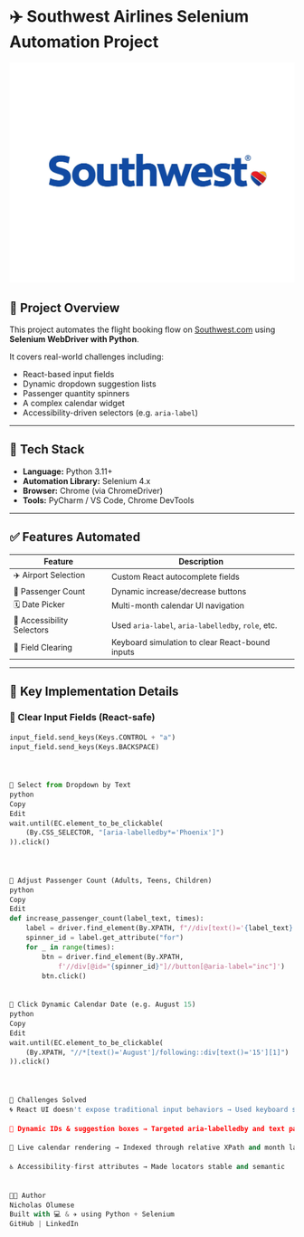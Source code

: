 # ✈️ Southwest Airlines Selenium Automation Project
![image alt](https://github.com/onyxcollc/southwest-selenium-automation/blob/4351de086e60ac3788e680fcbb2598f8ffe44b4c/southwest.jpg)

## 📌 Project Overview

This project automates the flight booking flow on [Southwest.com](https://www.southwest.com) using **Selenium WebDriver with Python**.

It covers real-world challenges including:
- React-based input fields
- Dynamic dropdown suggestion lists
- Passenger quantity spinners
- A complex calendar widget
- Accessibility-driven selectors (e.g. `aria-label`)

---

## 🚀 Tech Stack

- **Language:** Python 3.11+
- **Automation Library:** Selenium 4.x
- **Browser:** Chrome (via ChromeDriver)
- **Tools:** PyCharm / VS Code, Chrome DevTools

---

## ✅ Features Automated

| Feature | Description |
|--------|-------------|
| ✈️ Airport Selection | Custom React autocomplete fields |
| 👤 Passenger Count | Dynamic increase/decrease buttons |
| 🗓️ Date Picker | Multi-month calendar UI navigation |
| 🧠 Accessibility Selectors | Used `aria-label`, `aria-labelledby`, `role`, etc. |
| 🧼 Field Clearing | Keyboard simulation to clear React-bound inputs |

---

## 🧠 Key Implementation Details

### 🔹 Clear Input Fields (React-safe)
```python
input_field.send_keys(Keys.CONTROL + "a")
input_field.send_keys(Keys.BACKSPACE)



🔹 Select from Dropdown by Text
python
Copy
Edit
wait.until(EC.element_to_be_clickable(
    (By.CSS_SELECTOR, "[aria-labelledby*='Phoenix']")
)).click()



🔹 Adjust Passenger Count (Adults, Teens, Children)
python
Copy
Edit
def increase_passenger_count(label_text, times):
    label = driver.find_element(By.XPATH, f"//div[text()='{label_text}']")
    spinner_id = label.get_attribute("for")
    for _ in range(times):
        btn = driver.find_element(By.XPATH,
            f'//div[@id="{spinner_id}"]//button[@aria-label="inc"]')
        btn.click()


🔹 Click Dynamic Calendar Date (e.g. August 15)
python
Copy
Edit
wait.until(EC.element_to_be_clickable(
    (By.XPATH, "//*[text()='August']/following::div[text()='15'][1]")
)).click()



📌 Challenges Solved
🌀 React UI doesn't expose traditional input behaviors → Used keyboard simulation

🎯 Dynamic IDs & suggestion boxes → Targeted aria-labelledby and text patterns

🔄 Live calendar rendering → Indexed through relative XPath and month labels

♿️ Accessibility-first attributes → Made locators stable and semantic


👨‍💻 Author
Nicholas Olumese
Built with 💻 & ✈️ using Python + Selenium
GitHub | LinkedIn



